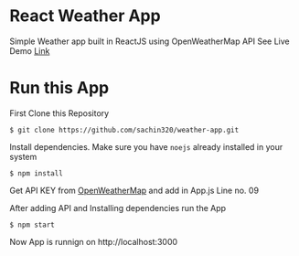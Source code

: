 # React Weather App

Simple Weather app built in ReactJS using OpenWeatherMap API See Live Demo [Link](https://sachin320-weather-react-app.herokuapp.com/)


# Run this App

First Clone this Repository

```shell
$ git clone https://github.com/sachin320/weather-app.git
```
Install dependencies. Make sure you have `noejs` already installed in your system

```shell 
$ npm install 
```
Get API KEY from [OpenWeatherMap](https://openweathermap.org/) and add in App.js Line no. 09

After adding API and Installing dependencies run the App
```shell
$ npm start
```

Now App is runnign on http://localhost:3000